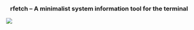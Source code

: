 <h3 align=center>rfetch – A minimalist system information tool for the terminal</h3>
<img src="https://pub-4e4118614197441ca01a142347434959.r2.dev/preview.png">